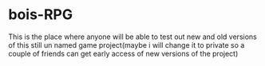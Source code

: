 # bois-RPG
This is the place where anyone will be able to test out new and old versions of this still un named game project(maybe i will change it to private so a couple of friends can get early access of new versions of the project)
